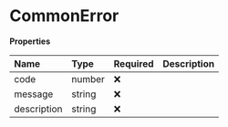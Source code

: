 # CommonError

**Properties**

| Name        | Type   | Required | Description |
| :---------- | :----- | :------- | :---------- |
| code        | number | ❌       |             |
| message     | string | ❌       |             |
| description | string | ❌       |             |

<!-- This file was generated by liblab | https://liblab.com/ -->
